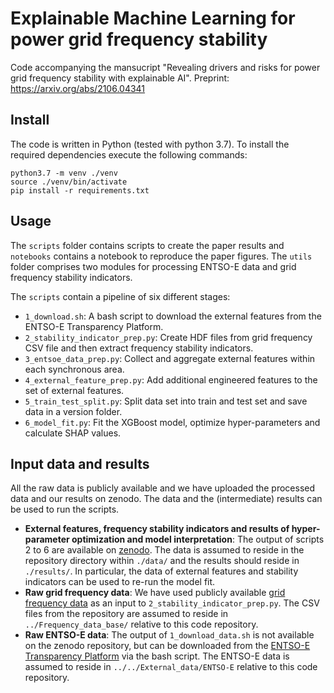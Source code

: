 # Explainable Machine Learning for power grid frequency stability
Code accompanying the mansucript "Revealing drivers and risks for power grid frequency stability with explainable AI".
Preprint: <https://arxiv.org/abs/2106.04341>


## Install

The code is written in Python (tested with python 3.7). To install the required dependencies execute the following commands:

```[python]
python3.7 -m venv ./venv
source ./venv/bin/activate
pip install -r requirements.txt
```

## Usage

The `scripts` folder contains scripts to create the paper results and `notebooks` contains a notebook to reproduce the paper figures. The `utils` folder comprises two modules for processing ENTSO-E data and grid frequency stability indicators.

The `scripts` contain a pipeline of six different stages:

* `1_download.sh`: A bash script to download the external features from the ENTSO-E Transparency Platform. 
* `2_stability_indicator_prep.py`: Create HDF files from grid frequency CSV file and then extract frequency stability indicators.
* `3_entsoe_data_prep.py`: Collect and aggregate external features within each synchronous area.
* `4_external_feature_prep.py`: Add additional engineered features to the set of external features.
* `5_train_test_split.py`: Split data set into train and test set and save data in a version folder.
* `6_model_fit.py`: Fit the XGBoost model, optimize hyper-parameters and calculate SHAP values.


## Input data and results
All the raw data is publicly available and we have uploaded the processed data and our results on zenodo. The data and the (intermediate) results can be used to run the scripts.

* **External features, frequency stability indicators and results of hyper-parameter optimization and model interpretation**: The output of scripts 2 to 6 are available on [zenodo](https://zenodo.org/record/5118352). The data is assumed to reside in the repository directory within `./data/` and the results should reside in `./results/`. In particular, the data of external features and stability indicators can be used to re-run the model fit. 
* **Raw grid frequency data**: We have used publicly available [grid frequency data](https://zenodo.org/record/5105820) as an input to `2_stability_indicator_prep.py`. The CSV files from the repository are assumed to reside in `../Frequency_data_base/` relative to this code repository.
* **Raw ENTSO-E data**: The output of `1_download_data.sh` is not available on the zenodo repository, but can be downloaded from the [ENTSO-E Transparency Platform](transparency.entsoe.eu/) via the bash script. The ENTSO-E data is assumed to reside in `../../External_data/ENTSO-E` relative to this code repository.

